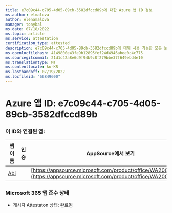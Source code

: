 ```yaml
---
title: e7c09c44-c705-4d05-89cb-3582dfccd89b에 대한 Azure 앱 ID 정보
ms.author: elmalova
author: elenamalova
manager: tonybal
ms.date: 07/18/2022
ms.topic: article
ms.service: attestation
certification_type: attested
description: e7c09c44-c705-4d05-89cb-3582dfccd89b에 대해 사용 가능한 모든 보안 및 규정 준수 정보입니다.
ms.openlocfilehash: 4149800e43fe9b12895fef24d4946abee0c4c775
ms.sourcegitcommit: 21d1c42a8e6d9f94b9c8f279bbe37f649ebd4e10
ms.translationtype: MT
ms.contentlocale: ko-KR
ms.lasthandoff: 07/19/2022
ms.locfileid: "66849600"
---
```

# <a name="azure-app-id-e7c09c44-c705-4d05-89cb-3582dfccd89b"></a>Azure 앱 ID: e7c09c44-c705-4d05-89cb-3582dfccd89b


### <a name="apps-associated-with-this-id"></a>이 ID와 연결된 앱:
| **앱 이름** | **인증** | **AppSource에서 보기** |
|--------------|---------------|-----------------------|
| [Abi](../forward/WA200003862.md) |  | [https://appsource.microsoft.com/product/office/WA200003862](https://appsource.microsoft.com/product/office/WA200003862) |

### <a name="microsoft-365-app-compliance-status"></a>Microsoft 365 앱 준수 상태
- 게시자 Attestaton 상태: 완료됨
